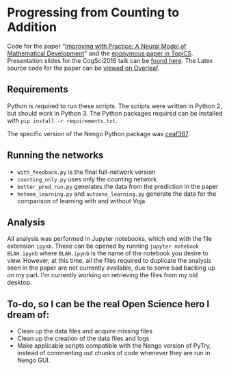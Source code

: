 # Progressing from Counting to Addition
Code for the paper "[Improving with Practice: A Neural Model of Mathematical Development](http://compneuro.uwaterloo.ca/files/publications/aubin.2016.pdf)" and the [eponymous paper in TopiCS](http://compneuro.uwaterloo.ca/files/publications/aubin.2016a.pdf). Presentation slides for the CogSci2016 talk can be [found here](https://1drv.ms/p/s!Auhg6REoCX4GgWpkZHvmFBIN4FWV). The Latex source code for the paper can be [viewed on Overleaf](https://www.overleaf.com/read/dbpzcrvdhwzz).

## Requirements

Python is required to run these scripts. The scripts were written in Python 2, but should work in Python 3.
The Python packages required can be installed with `pip install -r requirements.txt`.

The specific version of the Nengo Python package was
[ceaf387](https://github.com/nengo/nengo/tree/ceaf387ada525c2f0e84ea91214d90cc99763d7c).

## Running the networks

- `with_feedback.py` is the final full-network version
- `counting_only.py` uses only the counting network
- `better_pred_run.py` generates the data from the prediction in the paper
- `hetmem_learning.py` and `autoens_learning.py` generate the data for the comparison of learning with and without Voja

## Analysis

All analysis was performed in Jupyter notebooks, which end with the file extension `ipynb`.
These can be opened by running `jupyter notebook BLAH.ipynb` where `BLAH.ipynb` is the name of the notebook you
 desire to view. However, at this time, all the files required to duplicate the analysis seen in the
 paper are not currently available, due to some bad backing up on my part. I'm currently working on retrieving
 the files from my old desktop.
 
## To-do, so I can be the real Open Science hero I dream of:
- Clean up the data files and acquire missing files
- Clean up the creation of the data files and logs
- Make applicable scripts compatible with the Nengo version of PyTry, instead of commenting out chunks of code
 whenever they are run in Nengo GUI.

